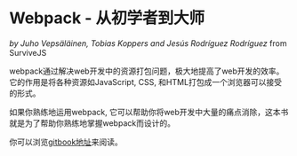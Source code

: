 # Webpack - 从初学者到大师

*by Juho Vepsäläinen, Tobias Koppers and Jesús Rodríguez Rodríguez* from SurviveJS

webpack通过解决web开发中的资源打包问题，极大地提高了web开发的效率。它的作用是将各种资源如JavaScript, CSS, 和HTML打包成一个浏览器可以接受的形式。

如果你熟练地运用webpack, 它可以帮助你将web开发中大量的痛点消除，这本书就是为了帮助你熟练地掌握webpack而设计的。

你可以浏览[gitbook地址](https://www.gitbook.com/read/book/mrshi/survivejs_webpack_chinese)来阅读。
